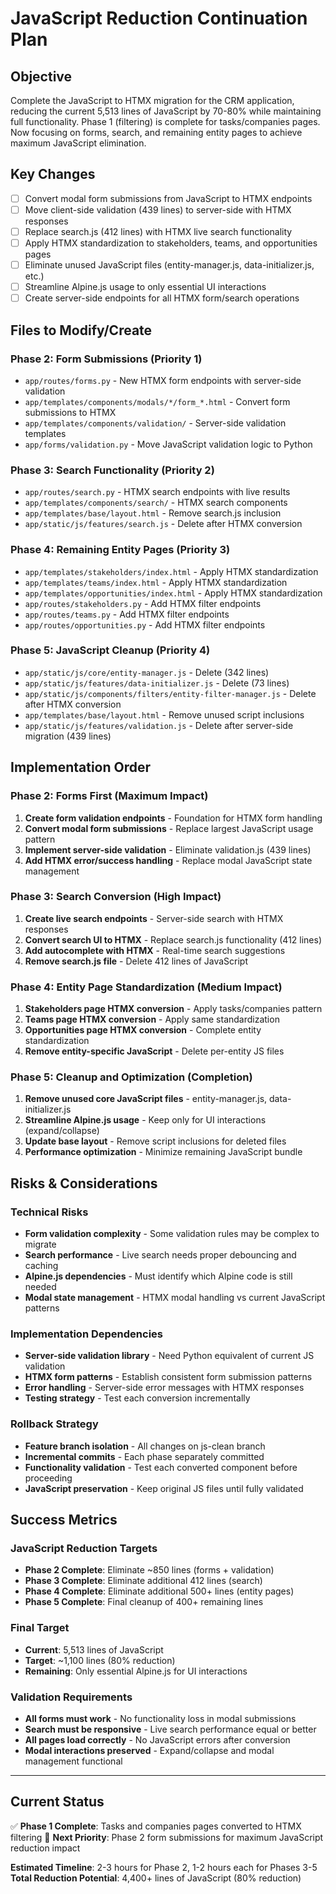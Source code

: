 # JavaScript Reduction Continuation Plan

## Objective
Complete the JavaScript to HTMX migration for the CRM application, reducing the current 5,513 lines of JavaScript by 70-80% while maintaining full functionality. Phase 1 (filtering) is complete for tasks/companies pages. Now focusing on forms, search, and remaining entity pages to achieve maximum JavaScript elimination.

## Key Changes
- [ ] Convert modal form submissions from JavaScript to HTMX endpoints
- [ ] Move client-side validation (439 lines) to server-side with HTMX responses
- [ ] Replace search.js (412 lines) with HTMX live search functionality
- [ ] Apply HTMX standardization to stakeholders, teams, and opportunities pages
- [ ] Eliminate unused JavaScript files (entity-manager.js, data-initializer.js, etc.)
- [ ] Streamline Alpine.js usage to only essential UI interactions
- [ ] Create server-side endpoints for all HTMX form/search operations

## Files to Modify/Create

### Phase 2: Form Submissions (Priority 1)
- `app/routes/forms.py` - New HTMX form endpoints with server-side validation
- `app/templates/components/modals/*/form_*.html` - Convert form submissions to HTMX
- `app/templates/components/validation/` - Server-side validation templates
- `app/forms/validation.py` - Move JavaScript validation logic to Python

### Phase 3: Search Functionality (Priority 2)  
- `app/routes/search.py` - HTMX search endpoints with live results
- `app/templates/components/search/` - HTMX search components
- `app/templates/base/layout.html` - Remove search.js inclusion
- `app/static/js/features/search.js` - Delete after HTMX conversion

### Phase 4: Remaining Entity Pages (Priority 3)
- `app/templates/stakeholders/index.html` - Apply HTMX standardization
- `app/templates/teams/index.html` - Apply HTMX standardization  
- `app/templates/opportunities/index.html` - Apply HTMX standardization
- `app/routes/stakeholders.py` - Add HTMX filter endpoints
- `app/routes/teams.py` - Add HTMX filter endpoints
- `app/routes/opportunities.py` - Add HTMX filter endpoints

### Phase 5: JavaScript Cleanup (Priority 4)
- `app/static/js/core/entity-manager.js` - Delete (342 lines)
- `app/static/js/features/data-initializer.js` - Delete (73 lines)
- `app/static/js/components/filters/entity-filter-manager.js` - Delete after HTMX conversion
- `app/templates/base/layout.html` - Remove unused script inclusions
- `app/static/js/features/validation.js` - Delete after server-side migration (439 lines)

## Implementation Order

### Phase 2: Forms First (Maximum Impact)
1. **Create form validation endpoints** - Foundation for HTMX form handling
2. **Convert modal form submissions** - Replace largest JavaScript usage pattern
3. **Implement server-side validation** - Eliminate validation.js (439 lines)
4. **Add HTMX error/success handling** - Replace modal JavaScript state management

### Phase 3: Search Conversion (High Impact)
1. **Create live search endpoints** - Server-side search with HTMX responses
2. **Convert search UI to HTMX** - Replace search.js functionality (412 lines)
3. **Add autocomplete with HTMX** - Real-time search suggestions
4. **Remove search.js file** - Delete 412 lines of JavaScript

### Phase 4: Entity Page Standardization (Medium Impact)
1. **Stakeholders page HTMX conversion** - Apply tasks/companies pattern
2. **Teams page HTMX conversion** - Apply same standardization
3. **Opportunities page HTMX conversion** - Complete entity standardization
4. **Remove entity-specific JavaScript** - Delete per-entity JS files

### Phase 5: Cleanup and Optimization (Completion)
1. **Remove unused core JavaScript files** - entity-manager.js, data-initializer.js
2. **Streamline Alpine.js usage** - Keep only for UI interactions (expand/collapse)
3. **Update base layout** - Remove script inclusions for deleted files
4. **Performance optimization** - Minimize remaining JavaScript bundle

## Risks & Considerations

### Technical Risks
- **Form validation complexity** - Some validation rules may be complex to migrate
- **Search performance** - Live search needs proper debouncing and caching
- **Alpine.js dependencies** - Must identify which Alpine code is still needed
- **Modal state management** - HTMX modal handling vs current JavaScript patterns

### Implementation Dependencies
- **Server-side validation library** - Need Python equivalent of current JS validation
- **HTMX form patterns** - Establish consistent form submission patterns
- **Error handling** - Server-side error messages with HTMX responses
- **Testing strategy** - Test each conversion incrementally

### Rollback Strategy
- **Feature branch isolation** - All changes on js-clean branch
- **Incremental commits** - Each phase separately committed
- **Functionality validation** - Test each converted component before proceeding
- **JavaScript preservation** - Keep original JS files until fully validated

## Success Metrics

### JavaScript Reduction Targets
- **Phase 2 Complete**: Eliminate ~850 lines (forms + validation)
- **Phase 3 Complete**: Eliminate additional 412 lines (search)
- **Phase 4 Complete**: Eliminate additional 500+ lines (entity pages)
- **Phase 5 Complete**: Final cleanup of 400+ remaining lines

### Final Target
- **Current**: 5,513 lines of JavaScript
- **Target**: ~1,100 lines (80% reduction)
- **Remaining**: Only essential Alpine.js for UI interactions

### Validation Requirements
- **All forms must work** - No functionality loss in modal submissions
- **Search must be responsive** - Live search performance equal or better
- **All pages load correctly** - No JavaScript errors after conversion
- **Modal interactions preserved** - Expand/collapse and modal management functional

---

## Current Status
✅ **Phase 1 Complete**: Tasks and companies pages converted to HTMX filtering
🎯 **Next Priority**: Phase 2 form submissions for maximum JavaScript reduction impact

**Estimated Timeline**: 2-3 hours for Phase 2, 1-2 hours each for Phases 3-5
**Total Reduction Potential**: 4,400+ lines of JavaScript (80% reduction)